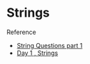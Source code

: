 # Strings





Reference  

* [String Questions part 1](https://medium.com/swlh/data-structure-and-algorithm-common-interview-question-part-1-991df06b23bf)
* [Day 1 , Strings](https://medium.com/placementprep-aryagswm/dsa-day-1-strings-7238a01c2369)

